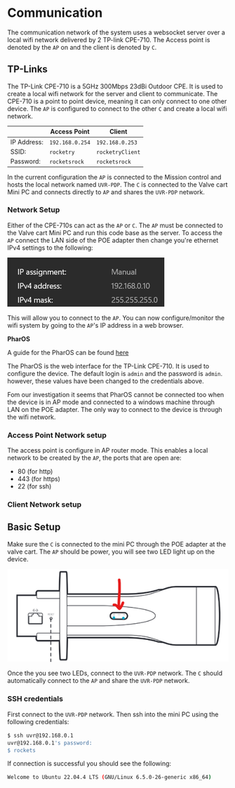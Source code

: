 # Communication

The communication network of the system uses a websocket server over a local wifi network delivered by 2 TP-link CPE-710. The Access point is denoted by the `AP` on  and the client is denoted by `C`.

## TP-Links 

The TP-Link CPE-710 is a 5GHz 300Mbps 23dBi Outdoor CPE. It is used to create a local wifi network for the server and client to communicate. The CPE-710 is a point to point device, meaning it can only connect to one other device. The `AP` is configured to connect to the other `C` and create a local wifi network.

|     | Access Point | Client | 
| --- | --- |--- |
| IP Address: | `192.168.0.254` | `192.168.0.253` |
| SSID: | `rocketry` | `rocketryClient` |
| Password: | `rocketsrock` | `rocketsrock` |

In the current configuration the `AP` is connected to the Mission control and hosts the local network named `UVR-PDP`. The `C` is connected to the Valve cart Mini PC and connects directly to `AP` and shares the `UVR-PDP` network. 

### Network Setup 

Either of the CPE-710s can act as the `AP` or `C`. The `AP` must be connected to the Valve cart Mini PC and run this code base as the server. To access the `AP` connect the LAN side of the POE adapter then change you're ethernet IPv4 settings to the following:

![alt text](image.png)

This will allow you to connect to the `AP`. You can now configure/monitor the wifi system by going to the `AP`'s IP address in a web browser. 

**PharOS**

A guide for the PharOS can be found [here](/Docs/PharOS(UN)_V1_UG.pdf)

The PharOS is the web interface for the TP-Link CPE-710. It is used to configure the device. The default login is `admin` and the password is `admin`. however, these values have been changed to the credentials above.

Fom our investigation it seems that PharOS cannot be connected too when the device is in AP mode and connected to a windows machine through LAN on the POE adapter. The only way to connect to the device is through the wifi network.

### Access Point Network setup

The access point is configure in AP router mode. This enables a local network to be created by the `AP`, the ports that are open are:

- 80 (for http)
- 443 (for https)
- 22 (for ssh)

### Client Network setup

## Basic Setup 

Make sure the `C` is connected to the mini PC through the POE adapter at the valve cart. The `AP` should be power, you will see two LED light up on the device.

![alt text](image-1.png)

Once the you see two LEDs, connect to the `UVR-PDP` network. The `C` should automatically connect to the `AP` and share the `UVR-PDP` network.

### SSH credentials

First connect to the `UVR-PDP` network. Then ssh into the mini PC using the following credentials:

```bash
$ ssh uvr@192.168.0.1
uvr@192.168.0.1's password:
$ rockets
```

If connection is successful you should see the following:

```bash
Welcome to Ubuntu 22.04.4 LTS (GNU/Linux 6.5.0-26-generic x86_64)
```




